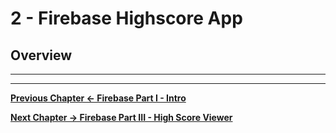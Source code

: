 # 2 - Firebase Highscore App

## Overview


<hr><hr>

**[Previous Chapter <- Firebase Part I - Intro](firebase-1.md)**

**[Next Chapter -> Firebase Part III - High Score Viewer](firebase-3.md)**

